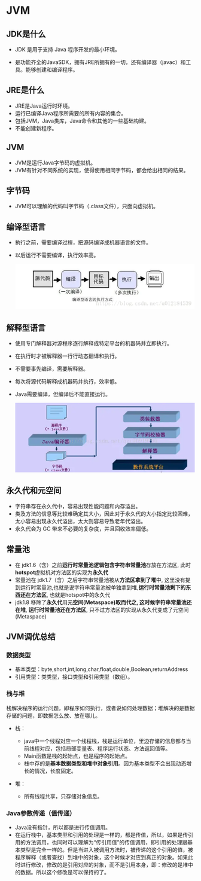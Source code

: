 # JVM

## JDK是什么

- JDK 是用于支持 Java 程序开发的最小环境。

- 是功能齐全的JavaSDK，拥有JRE所拥有的一切，还有编译器（javac）和工具。能够创建和编译程序。

## JRE是什么

- JRE是Java运行时环境。
- 运行已编译Java程序所需要的所有内容的集合。
- 包括JVM，Java类库，Java命令和其他的一些基础构建。
- 不能创建新程序。

## JVM

- JVM是运行Java字节码的虚拟机。
- JVM有针对不同系统的实现，使得使用相同字节码，都会给出相同的结果。

## 字节码

- JVM可以理解的代码叫字节码（.class文件），只面向虚拟机。

## 编译型语言

- 执行之前，需要编译过程，把源码编译成机器语言的文件。

- 以后运行不需要编译，执行效率高。

  ![1](pic/1.webp)

## 解释型语言

- 使用专门解释器对源程序逐行解释成特定平台的机器码并立即执行。

- 在执行时才被解释器一行行动态翻译和执行。

- 不需要事先编译，需要解释器。

- 每次将源代码解释成机器码并执行，效率低。

- Java需要编译，但编译后不能直接运行。

  ![](pic/2.webp)

## 永久代和元空间

- 字符串存在永久代中，容易出现性能问题和内存溢出。
- 类及方法的信息等比较难确定其大小，因此对于永久代的大小指定比较困难，太小容易出现永久代溢出，太大则容易导致老年代溢出。
- 永久代会为 GC 带来不必要的复杂度，并且回收效率偏低。

## 常量池

- 在 jdk1.6（含）之前**运行时常量池逻辑包含字符串常量池**存放在方法区, 此时**hotspot**虚拟机对方法区的实现为**永久代**
- 常量池在 jdk1.7（含）之后字符串常量池被从**方法区拿到了堆**中, 这里没有提到运行时常量池,也就是说字符串常量池被单独拿到堆,**运行时常量池剩下的东西还在方法区**, 也就是hotspot中的永久代 
- jdk1.8 移除了**永久代**用**元空间(Metaspace)**取而代之, 这时候**字符串常量池还在堆**, **运行时常量池还在方法区**, 只不过方法区的实现从永久代变成了元空间(Metaspace) 

## JVM调优总结

### 数据类型

- 基本类型：byte,short,int,long,char,float,double,Boolean,returnAddress
- 引用类型：类类型，接口类型和引用类型（数组）。

### 栈与堆

栈解决程序的运行问题，即程序如何执行，或者说如何处理数据；堆解决的是数据存储的问题，即数据怎么放、放在哪儿。

- 栈：
  - java中一个线程对应一个线程栈，栈是运行单位，里边存储的信息都与当前线程对应，包括局部变量表、程序运行状态、方法返回值等。
  - Main函数是栈的起始点，也是程序的起始点。
  - 栈中存的是**基本数据类型和堆中对象引用**。因为基本类型不会出现动态增长的情况，长度固定。

- 堆：
  - 所有线程共享，只存储对象信息。

### Java参数传递（值传递）

- Java没有指针，所以都是进行传值调用。
- 在运行栈中，基本类型和引用的处理是一样的，都是传值，所以，如果是传引用的方法调用，也同时可以理解为“传引用值”的传值调用，即引用的处理跟基本类型是完全一样的。但是当进入被调用方法时，被传递的这个引用的值，被程序解释（或者查找）到堆中的对象，这个时候才对应到真正的对象。如果此时进行修改，修改的是引用对应的对象，而不是引用本身，即：修改的是堆中的数据。所以这个修改是可以保持的了。